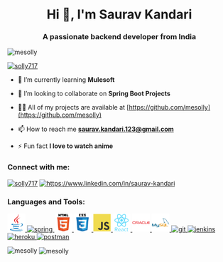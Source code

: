 <h1 align="center">Hi 👋, I'm Saurav Kandari</h1>
<h3 align="center">A passionate backend developer from India</h3>

<p align="left"> <img src="https://komarev.com/ghpvc/?username=mesolly&label=Profile%20views&color=0e75b6&style=flat" alt="mesolly" /> </p>

<p align="left"> <a href="https://twitter.com/solly717" target="blank"><img src="https://img.shields.io/twitter/follow/solly717?logo=twitter&style=for-the-badge" alt="solly717" /></a> </p>

- 🌱 I’m currently learning **Mulesoft**

- 👯 I’m looking to collaborate on **Spring Boot Projects**

- 👨‍💻 All of my projects are available at [https://github.com/mesolly](https://github.com/mesolly)

- 📫 How to reach me **saurav.kandari.123@gmail.com**

- ⚡ Fun fact **I love to watch anime**

<h3 align="left">Connect with me:</h3>
<p align="left">
<a href="https://twitter.com/solly717" target="blank"><img align="center" src="https://raw.githubusercontent.com/rahuldkjain/github-profile-readme-generator/master/src/images/icons/Social/twitter.svg" alt="solly717" height="30" width="40" /></a>
<a href="https://linkedin.com/in/https://www.linkedin.com/in/saurav-kandari" target="blank"><img align="center" src="https://raw.githubusercontent.com/rahuldkjain/github-profile-readme-generator/master/src/images/icons/Social/linked-in-alt.svg" alt="https://www.linkedin.com/in/saurav-kandari" height="30" width="40" /></a>
</p>

<h3 align="left">Languages and Tools:</h3>
<p align="left"> <a href="https://www.java.com" target="_blank" rel="noreferrer"> <img src="https://raw.githubusercontent.com/devicons/devicon/master/icons/java/java-original.svg" alt="java" width="40" height="40"/> </a> <a href="https://spring.io/" target="_blank" rel="noreferrer"> <img src="https://www.vectorlogo.zone/logos/springio/springio-icon.svg" alt="spring" width="40" height="40"/> </a> <a href="https://www.w3.org/html/" target="_blank" rel="noreferrer"> <img src="https://raw.githubusercontent.com/devicons/devicon/master/icons/html5/html5-original-wordmark.svg" alt="html5" width="40" height="40"/> </a><a href="https://www.w3schools.com/css/" target="_blank" rel="noreferrer"> <img src="https://raw.githubusercontent.com/devicons/devicon/master/icons/css3/css3-original-wordmark.svg" alt="css3" width="40" height="40"/> </a><a href="https://developer.mozilla.org/en-US/docs/Web/JavaScript" target="_blank" rel="noreferrer"> <img src="https://raw.githubusercontent.com/devicons/devicon/master/icons/javascript/javascript-original.svg" alt="javascript" width="40" height="40"/> </a> <a href="https://reactjs.org/" target="_blank" rel="noreferrer"> <img src="https://raw.githubusercontent.com/devicons/devicon/master/icons/react/react-original-wordmark.svg" alt="react" width="40" height="40"/> </a> <a href="https://www.oracle.com/" target="_blank" rel="noreferrer"> <img src="https://raw.githubusercontent.com/devicons/devicon/master/icons/oracle/oracle-original.svg" alt="oracle" width="40" height="40"/> </a><a href="https://www.mysql.com/" target="_blank" rel="noreferrer"> <img src="https://raw.githubusercontent.com/devicons/devicon/master/icons/mysql/mysql-original-wordmark.svg" alt="mysql" width="40" height="40"/> </a> <a href="https://git-scm.com/" target="_blank" rel="noreferrer"> <img src="https://www.vectorlogo.zone/logos/git-scm/git-scm-icon.svg" alt="git" width="40" height="40"/> </a>
<a href="https://www.jenkins.io" target="_blank" rel="noreferrer"> <img src="https://www.vectorlogo.zone/logos/jenkins/jenkins-icon.svg" alt="jenkins" width="40" height="40"/> </a>
<a href="https://heroku.com" target="_blank" rel="noreferrer"> <img src="https://www.vectorlogo.zone/logos/heroku/heroku-icon.svg" alt="heroku" width="40" height="40"/> </a> 
<a href="https://postman.com" target="_blank" rel="noreferrer"> <img src="https://www.vectorlogo.zone/logos/getpostman/getpostman-icon.svg" alt="postman" width="40" height="40"/> </a>  </p>

<p><img align="left" src="https://github-readme-stats.vercel.app/api/top-langs?username=mesolly&show_icons=true&locale=en&layout=compact" alt="mesolly" /></p>

<p>&nbsp;<img align="center" src="https://github-readme-stats.vercel.app/api?username=mesolly&show_icons=true&locale=en" alt="mesolly" /></p>
